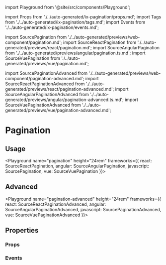 import Playground from '@site/src/components/Playground';

import Props from './../auto-generated/ix-pagination/props.md';
import Tags from './../auto-generated/ix-pagination/tags.md';
import Events from './../auto-generated/ix-pagination/events.md';

import SourcePagination from './../auto-generated/previews/web-component/pagination.md';
import SourceReactPagination from './../auto-generated/previews/react/pagination.md';
import SourceAngularPagination from './../auto-generated/previews/angular/pagination.ts.md';
import SourceVuePagination from './../auto-generated/previews/vue/pagination.md';

import SourcePaginationAdvanced from './../auto-generated/previews/web-component/pagination-advanced.md';
import SourceReactPaginationAdvanced from './../auto-generated/previews/react/pagination-advanced.md';
import SourceAngularPaginationAdvanced from './../auto-generated/previews/angular/pagination-advanced.ts.md';
import SourceVuePaginationAdvanced from './../auto-generated/previews/vue/pagination-advanced.md';

# Pagination

<Tags />

## Usage

<Playground
name="pagination" height="24rem"
frameworks={{
  react: SourceReactPagination,
  angular: SourceAngularPagination,
  javascript: SourcePagination,
  vue: SourceVuePagination
}}>
</Playground>

## Advanced

<Playground
name="pagination-advanced" height="24rem"
frameworks={{
  react: SourceReactPaginationAdvanced,
  angular: SourceAngularPaginationAdvanced,
  javascript: SourcePaginationAdvanced,
  vue: SourceVuePaginationAdvanced
}}>
</Playground>

## Properties

### Props

<Props />

### Events

<Events />

